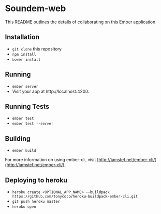 # Soundem-web

This README outlines the details of collaborating on this Ember application.

## Installation

* `git clone` this repository
* `npm install`
* `bower install`

## Running

* `ember server`
* Visit your app at http://localhost:4200.

## Running Tests

* `ember test`
* `ember test --server`

## Building

* `ember build`

For more information on using ember-cli, visit [http://iamstef.net/ember-cli/](http://iamstef.net/ember-cli/).

## Deploying to heroku

* `heroku create <OPTIONAL_APP_NAME> --buildpack https://github.com/tonycoco/heroku-buildpack-ember-cli.git`
* `git push heroku master`
* `heroku open`
